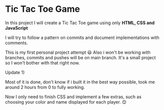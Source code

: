 # Tic Tac Toe Game

In this project I will create a Tic Tac Toe game using only <strong>HTML, CSS and JavaScript</strong>

I will try to follow a pattern on commits and document implementations with comments.

This is my first personal project attempt 😃
Also i won't be working with branches, commits and pushes will be on main branch.
It's a small project so I won't bother with that right now.

Update 1)

Most of it is done, don't know if i built it in the best way possible, took me around 2 hours from 0 to fully working.

Now I only need to finish CSS and implement a few extras, such as choosing your color and name displayed for each player. 😊
